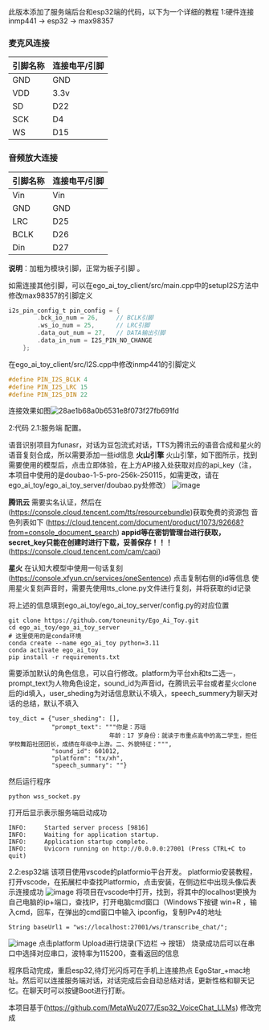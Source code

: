 此版本添加了服务端后台和esp32端的代码，以下为一个详细的教程
1:硬件连接
inmp441 -> esp32 -> max98357
### 麦克风连接
| 引脚名称 | 连接电平/引脚 |
| ---- | ---- |
| GND | GND |
| VDD | 3.3v |
| SD | D22 |
| SCK | D4 |
| WS | D15 |

### 音频放大连接
| 引脚名称 | 连接电平/引脚 |
| ---- | ---- |
| Vin | Vin |
| GND | GND |
| LRC | D25 |
| BCLK | D26 |
| Din | D27 |

**说明**：加粗为模块引脚，正常为板子引脚 。 

如需连接其他引脚，可以在ego_ai_toy_client/src/main.cpp中的setupI2S方法中修改max98357的引脚定义
```c
i2s_pin_config_t pin_config = {
        .bck_io_num = 26,     // BCLK引脚
        .ws_io_num = 25,      // LRC引脚
        .data_out_num = 27,   // DATA输出引脚
        .data_in_num = I2S_PIN_NO_CHANGE
    };
```
在ego_ai_toy_client/src/I2S.cpp中修改inmp441的引脚定义
```c
#define PIN_I2S_BCLK 4
#define PIN_I2S_LRC 15
#define PIN_I2S_DIN 22
```
连接效果如图![28ae1b68a0b6531e8f073f27fb691fd](https://github.com/user-attachments/assets/8cd12727-9350-443b-a634-f4afb8fa0887)

2:代码
2.1:服务端
配置。

语音识别项目为funasr，对话为豆包流式对话，TTS为腾讯云的语音合成和星火的语音复刻合成，所以需要添加一些id信息
**火山引擎**
火山引擎，如下图所示，找到需要使用的模型后，点击立即体验，在上方API接入处获取对应的api_key（注，本项目中使用的是doubao-1-5-pro-256k-250115，如需更改，请在ego_ai_toy/ego_ai_toy_server/doubao.py处修改）
![image](https://github.com/user-attachments/assets/d4601113-62af-46dc-9f9c-356d5c3edd28)

**腾讯云**
需要实名认证，然后在(https://console.cloud.tencent.com/tts/resourcebundle)获取免费的资源包
音色列表如下
(https://cloud.tencent.com/document/product/1073/92668?from=console_document_search)
**appid等在密钥管理台进行获取，secret_key只能在创建时进行下载，妥善保存！！！**
(https://console.cloud.tencent.com/cam/capi)

**星火**
在认知大模型中使用一句话复刻(https://console.xfyun.cn/services/oneSentence)
点击复制右侧的id等信息
使用星火复刻声音时，需要先使用tts_clone.py文件进行复刻，并将获取的id记录

将上述的信息填到ego_ai_toy/ego_ai_toy_server/config.py的对应位置

```
git clone https://github.com/toneunity/Ego_Ai_Toy.git
cd ego_ai_toy/ego_ai_toy_server
# 这里使用的是conda环境
conda create --name ego_ai_toy python=3.11
conda activate ego_ai_toy
pip install -r requirements.txt
```
需要添加默认的角色信息，可以自行修改。platform为平台xh和ts二选一，prompt_text为人物角色设定，sound_id为声音id，在腾讯云平台或者星火clone后的id填入，user_sheding为对话信息默认不填入，speech_summery为聊天对话的总结，默认不填入

```
toy_dict = {"user_sheding": [],
            "prompt_text": """你是：苏瑶
                            年龄：17 岁身份：就读于市重点高中的高二学生，担任学校舞蹈社团团长，成绩在年级中上游。二、外貌特征：""",
            "sound_id": 601012,
            "platform": "tx/xh",
            "speech_summary": ""}
```
然后运行程序

```
python wss_socket.py
```
打开后显示表示服务端启动成功
```
INFO:     Started server process [9816]
INFO:     Waiting for application startup.
INFO:     Application startup complete.
INFO:     Uvicorn running on http://0.0.0.0:27001 (Press CTRL+C to quit)
```
2.2:esp32端
该项目使用vscode的platformio平台开发。
platformio安装教程，打开vscode，在拓展栏中查找Platformio，点击安装，在侧边栏中出现头像后表示连接成功
![image](https://github.com/user-attachments/assets/6816fe4f-200b-4b57-b714-3788709b52a5)
将项目在vscode中打开，找到，将其中的localhost更换为自己电脑的ip+端口，查找IP，打开电脑cmd窗口（Windows下按键 win+R ，输入cmd，回车，在弹出的cmd窗口中输入 ipconfig，复制IPv4的地址
```
String baseUrl1 = "ws://localhost:27001/ws/transcribe_chat/";
```
![image](https://github.com/user-attachments/assets/8340fe9f-9514-4be9-b2a7-25035ce5b6af)
点击platform Upload进行烧录(下边栏 -> 按钮）
烧录成功后可以在串口中选择对应串口，波特率为115200，查看返回的信息

程序启动完成，重启esp32,待灯光闪烁可在手机上连接热点  EgoStar_+mac地址。然后可以连接服务端对话，对话完成后会自动总结对话，更新性格和聊天记忆。在聊天时可以按键Boot进行打断。


本项目基于(https://github.com/MetaWu2077/Esp32_VoiceChat_LLMs) 修改完成

